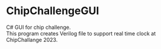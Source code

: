 # ChipChallengeGUI
C# GUI for chip challenge.\
This program creates Verilog file to support real time clock at ChipChallange 2023.

